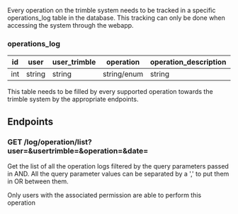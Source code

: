 Every operation on the trimble system needs to be tracked in a specific operations_log table in the database. This tracking can only be done when accessing the system through the webapp.
### operations_log

| id  | user   | user_trimble | operation   | operation_description | date |
| --- | ------ | ------------ | ----------- | --------------------- | ---- |
| int | string | string       | string/enum | string                | date |
This table needs to be filled by every supported operation towards the trimble system by the appropriate endpoints.

## Endpoints
### GET /log/operation/list?user=&usertrimble=&operation=&date=
Get the list of all the operation logs filtered by the query parameters passed in AND.
All the query parameter values can be separated by a ',' to put them in OR between them.

Only users with the associated permission are able to perform this operation